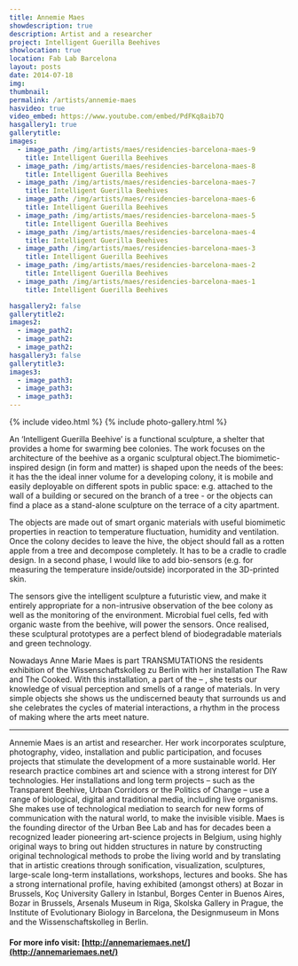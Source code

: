 ```yaml
---
title: Annemie Maes
showdescription: true
description: Artist and a researcher
project: Intelligent Guerilla Beehives
showlocation: true
location: Fab Lab Barcelona
layout: posts
date: 2014-07-18
img: 
thumbnail: 
permalink: /artists/annemie-maes
hasvideo: true
video_embed: https://www.youtube.com/embed/PdFKq8aib7Q
hasgallery1: true   
gallerytitle: 
images:
  - image_path: /img/artists/maes/residencies-barcelona-maes-9
    title: Intelligent Guerilla Beehives
  - image_path: /img/artists/maes/residencies-barcelona-maes-8
    title: Intelligent Guerilla Beehives
  - image_path: /img/artists/maes/residencies-barcelona-maes-7
    title: Intelligent Guerilla Beehives
  - image_path: /img/artists/maes/residencies-barcelona-maes-6
    title: Intelligent Guerilla Beehives
  - image_path: /img/artists/maes/residencies-barcelona-maes-5
    title: Intelligent Guerilla Beehives
  - image_path: /img/artists/maes/residencies-barcelona-maes-4
    title: Intelligent Guerilla Beehives
  - image_path: /img/artists/maes/residencies-barcelona-maes-3
    title: Intelligent Guerilla Beehives
  - image_path: /img/artists/maes/residencies-barcelona-maes-2
    title: Intelligent Guerilla Beehives     
  - image_path: /img/artists/maes/residencies-barcelona-maes-1
    title: Intelligent Guerilla Beehives     

hasgallery2: false       
gallerytitle2:  
images2:
  - image_path2: 
  - image_path2: 
  - image_path2: 
hasgallery3: false    
gallerytitle3:  
images3:
  - image_path3: 
  - image_path3: 
  - image_path3:    
---
```


{% include video.html %}
{% include photo-gallery.html %}

An ‘Intelligent Guerilla Beehive’ is a functional sculpture, a shelter that provides a home for swarming bee colonies. The work focuses on the architecture of the beehive as a organic sculptural object.The biomimetic-inspired design (in form and matter) is shaped upon the needs of the bees: it has the the ideal inner volume for a developing colony, it is mobile and easily deployable on different spots in public space: e.g. attached to the wall of a building or secured on the branch of a tree - or the objects can find a place as a stand-alone sculpture on the terrace of a city apartment. 

The objects are made out of smart organic materials with useful biomimetic properties in reaction to temperature fluctuation, humidity and ventilation. Once the colony decides to leave the hive, the object should fall as a rotten apple from a tree and decompose completely. It has to be a cradle to cradle design. In a second phase, I would like to add bio-sensors (e.g. for measuring the temperature inside/outside) incorporated in the 3D-printed skin. 

The sensors give the intelligent sculpture a futuristic view, and make it entirely appropriate for a non-intrusive observation of the bee colony as well as the monitoring of the environment. Microbial fuel cells, fed with organic waste from the beehive, will power the sensors. Once realised, these sculptural prototypes are a perfect blend of biodegradable materials and green technology. 

Nowadays Anne Marie Maes is part TRANSMUTATIONS the residents exhibition of the Wissenschaftskolleg zu Berlin with her installation The Raw and The Cooked. With this installation, a part of the – , she tests our knowledge of visual perception and smells of a range of materials. In very simple objects she shows us the undiscerned beauty that surrounds us and she celebrates the cycles of material interactions, a rhythm in the process of making where the arts meet nature. 


-------

Annemie Maes is an artist and researcher. Her work incorporates sculpture, photography, video, installation and public participation, and focuses projects that stimulate the development of a more sustainable world. Her research practice combines art and science with a strong interest for DIY technologies. Her installations and long term projects – such as the Transparent Beehive, Urban Corridors or the Politics of Change – use a range of biological, digital and traditional media, including live organisms. She makes use of technological mediation to search for new forms of communication with the natural world, to make the invisible visible. Maes is the founding director of the Urban Bee Lab and has for decades been a recognized leader pioneering art-science projects in Belgium, using highly original ways to bring out hidden structures in nature by constructing original technological methods to probe the living world and by translating that in artistic creations through sonification, visualization, sculptures, large-scale long-term installations, workshops, lectures and books. She has a strong international profile, having exhibited (amongst others) at Bozar in Brussels, Koç University Gallery in Istanbul, Borges Center in Buenos Aires, Bozar in Brussels, Arsenals Museum in Riga, Skolska Gallery in Prague, the Institute of Evolutionary Biology in Barcelona, the Designmuseum in Mons and the Wissenschaftskolleg in Berlin.

#### For more info visit: [http://annemariemaes.net/](http://annemariemaes.net/)



